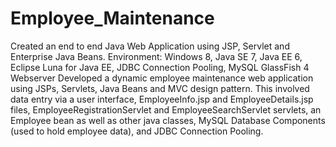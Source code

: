 # Employee_Maintenance
Created an end to end Java Web Application using JSP, Servlet and Enterprise Java Beans.
Environment: Windows 8, Java SE 7, Java EE 6, Eclipse Luna for Java EE, JDBC Connection Pooling, MySQL GlassFish 4 Webserver
Developed a dynamic employee maintenance web application using JSPs, Servlets, Java Beans and MVC design pattern. 
This involved data entry via a user interface, EmployeeInfo.jsp and EmployeeDetails.jsp files, EmployeeRegistrationServlet 
and EmployeeSearchServlet servlets, an Employee bean as well as other java classes, MySQL Database Components (used to hold 
employee data), and JDBC Connection Pooling.
